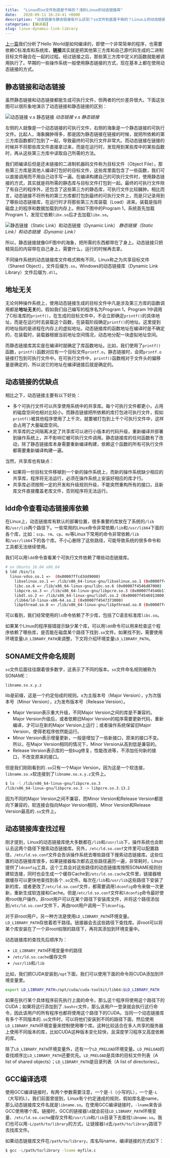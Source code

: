 ```yaml
---
title:  "Linux的so文件到底是干嘛的？浅析Linux的动态链接库"
date:   2020-09-11 16:24:41 +0800
description: "动态链接与静态链接有什么区别？so文件到底是干嘛的？Linux上的动态链接库如何命名？编程时如何链接？"
categories: [编译器]
slug: linux-dynamic-link-library
---
```


[上一篇](/blog/compile-c-hello-world-on-linux)我们分析了Hello World是如何编译的，即使一个非常简单的程序，也需要依赖C标准库和系统库，**链接**其实就是把其他第三方库和自己源代码生成的二进制目标文件融合在一起的过程。经过链接之后，那些第三方库中定义的函数就能被调用执行了。早期的一些操作系统一般使用静态链接的方式，现在基本上都在使用动态链接的方式。

## 静态链接和动态链接

虽然静态链接和动态链接都能生成可执行文件，但两者的代价差异很大。下面这张图可以很形象地演示了动态链接和静态链接的区别：

![动态链接 v.s 静态链接](http://aixingqiu-1258949597.cos.ap-beijing.myqcloud.com/2020-09-11-070559.gif)
*动态链接 v.s 静态链接*

左侧的人就像是一个动态链接的可执行文件，右侧的海象是一个静态链接的可执行文件。比起人，海象臃肿得多，那是因为静态链接在链接的时候，就把所依赖的第三方库函数都打包到了一起，导致最终的可执行文件非常大。而动态链接在链接的时候并不将那些库文件直接拿过来，而是在运行时，发现用到某些库中的某些函数时，再从这些第三方库中读取自己所需的方法。

我们把编译后但是还未链接的二进制机器码文件称为目标文件（Object File），那些第三方库是其他人编译打包好的目标文件，这些库里面包含了一些函数，我们可以直接调用而不用自己动手写一遍。在编译构建自己的可执行文件时，使用静态链接的方式，其实就是将所需的静态库与目标文件打包到一起。最终的可执行文件除了有自己的程序外，还包含了这些第三方的静态库，可执行文件比较臃肿。相比而言，动态链接不将所有的第三方库都打包到最终的可执行文件上，而是只记录用到了哪些动态链接库，在运行时才将那些第三方库装载（Load）进来。装载是指将磁盘上的程序和数据加载到内存上。例如下图中的Program 1，系统首先加载Program 1，发现它依赖`libx.so`后才去加载`libx.so`。

![静态链接（Static Link）和动态链接（Dynamic Link）](http://aixingqiu-1258949597.cos.ap-beijing.myqcloud.com/2020-09-11-070955.png)
*静态链接（Static Link）和动态链接（Dynamic Link）*

所以，静态链接就像GIF图中的海象，把所需的东西都带在了身上。动态链接只把精简后的内容带在自己身上，需要什么，运行的时候再去拿。

不同操作系统的动态链接库文件格式稍有不同，Linux称之为共享目标文件（Shared Object），文件后缀为`.so`，Windows的动态链接库（Dynamic Link Library）文件后缀为`.dll`。

## 地址无关

无论何种操作系统上，使用动态链接生成的目标文件中凡是涉及第三方库的函数调用都是**地址无关**的。假如我们自己编写的程序名为Program 1，Program 1中调用了C标准库的`printf()`，在生成的目标文件中，不会立即确定`printf()`的具体地址，而是在运行时去装载这个函数，在装载阶段确定`printf()`的地址。这里提到的地址指的是进程在内存上的虚拟地址。动态链接库的函数地址在编译时是不确定的，在装载时，装载器根据当前地址空间情况，动态地分配一块虚拟地址空间。

而静态链接库其实是在编译时就确定了库函数地址。比如，我们使用了`printf()`函数，`printf()`函数对应有一个目标文件`printf.o`，静态链接时，会把`printf.o`链接打包到可执行文件中。在可执行文件中，`printf()`函数相对于文件头的偏移量是确定的，所以说它的地址在编译链接后就是确定的。

## 动态链接的优缺点

相比之下，动态链接主要有以下好处：

* 多个可执行文件可以共享使用系统中的共享库。每个可执行文件都更小，占用的磁盘空间也相对比较小。而静态链接把所依赖的库打包进可执行文件，假如`printf()`被其他程序使用了上千次，就要被打包到上千个可执行文件中，这样会占用了大量磁盘空间。
* 共享库的之间隔离决定了共享库可以进行小版本的代码升级，重新编译并部署到操作系统上，并不影响它被可执行文件调用。静态链接库的任何函数有了改动，除了静态链接库本身需要重新编译构建，依赖这个函数的所有可执行文件都需要重新编译构建一遍。

当然，共享库也有缺点：

* 如果将一份目标文件移植到一个新的操作系统上，而新的操作系统缺少相应的共享库，程序将无法运行，必须在操作系统上安装好相应的库才行。
* 共享库必须按照一定的开发和升级规则升级，不能突然重构所有的接口，且新库文件直接覆盖老库文件，否则程序将无法运行。

## ldd命令查看动态链接库依赖

在Linux上，动态链接库有默认的部署位置，很多重要的库放在了系统的`/lib`和`/usr/lib`两个路径下。一些常用的Linux命令非常依赖`/lib`和`/usr/lib64`下面的各个库，比如：`scp`、`rm`、`cp`、`mv`等Linux下常用的命令非常依赖`/lib`和`/usr/lib64`下的各个库。不小心删除了这些路径，可能导致系统的很多命令和工具都无法继续使用。

我们可以用`ldd`命令查看某个可执行文件依赖了哪些动态链接库。

```bash
# on Ubuntu 16.04 x86_64
$ ldd /bin/ls
  linux-vdso.so.1 =>  (0x00007ffcd3dd9000)
	libselinux.so.1 => /lib/x86_64-linux-gnu/libselinux.so.1 (0x00007f4547151000)
	libc.so.6 => /lib/x86_64-linux-gnu/libc.so.6 (0x00007f4546d87000)
	libpcre.so.3 => /lib/x86_64-linux-gnu/libpcre.so.3 (0x00007f4546b17000)
	libdl.so.2 => /lib/x86_64-linux-gnu/libdl.so.2 (0x00007f4546913000)
	/lib64/ld-linux-x86-64.so.2 (0x00007f4547373000)
	libpthread.so.0 => /lib/x86_64-linux-gnu/libpthread.so.0 (0x00007f45466f6000)
```

可以看到，我们经常使用的`ls`命令依赖了不少库，包括了C语言标准库`libc.so`。

如果某个Linux的程序报错提示缺少某个库，可以用`ldd`命令可以用来检查这个程序依赖了哪些库，是否能在磁盘某个路径下找到`.so`文件。如果找不到，需要使用环境变量`LD_LIBRARY_PATH`来调整，下文将介绍环境变量`LD_LIBRARY_PATH`。

## SONAME文件命名规则

`so`文件后面往往跟着很多数字，这表示了不同的版本。`so`文件命名规则被称为SONAME：

```
libname.so.x.y.z
```

lib是前缀，这是一个约定俗成的规则。x为主版本号（Major Version），y为次版本号（Minor Version），z为发布版本号（Release Version）。

* Major Version表示重大升级，不同Major Version之间的库是不兼容的。Major Version升级后，或者依赖旧Major Version的程序需要更新代码，重新编译，才可以在新的Major Version上运行；或者操作系统保留旧Major Version，使得老程序依然能运行。
* Minor Version表示增量更新，一般是增加了一些新接口，原来的接口不变。所以，在Major Version相同的情况下，Minor Version从高到低是兼容的。
* Release Version表示库的一些bug修复，性能改进等，不添加任何新的接口，不改变原来的接口。

但是我们刚刚看到的`.so`只有一个Major Version，因为这是一个软连接，`libname.so.x`软连接到了`libname.so.x.y.z`文件上。

```bash
$ ls -l /lib/x86_64-linux-gnu/libpcre.so.3
/lib/x86_64-linux-gnu/libpcre.so.3 -> libpcre.so.3.13.2
```

因为不同的Major Version之间不兼容，而Minor Version和Release Version都是向下兼容的，软连接会指向Major Version相同，Minor Version和Release Version最高的`.so`文件上。

## 动态链接库查找过程

刚才提到，Linux的动态链接库绝大多数都在`/lib`和`/usr/lib`下，操作系统也会默认去这两个路径下搜索动态链接库。另外，`/etc/ld.so.conf`文件里可以配置路径，`/etc/ld.so.conf`文件会告诉操作系统去哪些路径下搜索动态链接库。这些位置的动态链接库很多，如果链接器每次都去这些路径遍历一遍，非常耗时，Linux提供了`ldconfig`工具，这个工具会对这些路径的动态链接库按照SONAME规则创建软连接，同时也会生成一个缓存Cache到`/etc/ld.so.cache`文件里，链接器根据缓存可以更快地查找到各个`.so`文件。每次在`/lib`和`/usr/lib`这些路径下安装了新的库，或者更改了`/etc/ld.so.conf`文件，都需要调用`ldconfig`命令来做一次更新，重新生成软连接和Cache。但是`/etc/ld.so.conf`文件和`ldconfig`命令最好使用root账户操作。非root用户可以在某个路径下安装库文件，并将这个路径添加到`/etc/ld.so.conf`文件下，再由root用户调用一下`ldconfig`。

对于非root用户，另一种方法是使用`LD_LIBRARY_PATH`环境变量。`LD_LIBRARY_PATH`存放着若干路径。链接器会去这些路径下查找库。非root可以将某个库安装在了一个非root权限的路径下，再将其添加到环境变量中。

动态链接库的查找先后顺序为：

* `LD_LIBRARY_PATH`环境变量中的路径
* `/etc/ld.so.cache`缓存文件
* `/usr/lib`和`/lib`

比如，我们把CUDA安装到`/opt`下面，我们可以使用下面的命令将CUDA添加到环境变量里。

```bash
export LD_LIBRARY_PATH=/opt/cuda/cuda-toolkit/lib64:$LD_LIBRARY_PATH
```

如果在执行某个具体程序前先执行上面的命令，那么这个程序将使用这个路径下的CUDA；如果将这行添加到了`.bashrc`文件，那么该用户一登录就会执行这行命令，因此该用户的所有程序也都将使用这个路径下的CUDA。当同一个动态链接库有多个不同版本的`.so`文件时，可以将他们安装到不同的路径下面，然后使用`LD_LIBRARY_PATH`环境变量来控制使用哪个库。这种比较适合在多人共享的服务器上使用不同版本的库，比如CUDA这种版本变化较快，且深度学习程序又高度依赖的库。

除了`LD_LIBRARY_PATH`环境变量外，还有一个`LD_PRELOAD`环境变量。`LD_PRELOAD`的查找顺序比`LD_LIBRARY_PATH`还要优先。`LD_PRELOAD`是具体的目标文件列表（A  list of shared objects）；`LD_LIBRARY_PATH`是目录列表（A list of directories）。

## GCC编译选项

使用GCC编译链接时，有两个参数需要注意，一个是`-l`（小写的L），一个是`-L`（大写的L）。我们前面曾提到，Linux有个约定速成的规则，假如库名是name，那么动态链接库文件名就是`libname.so`。在使用GCC编译链接时，`-lname`来告诉GCC使用哪个库。链接时，GCC的链接器`ld`就会前往`LD_LIBRARY_PATH`环境变量、`/etc/ld.so.cache`缓存文件和`/usr/lib`和`/lib`目录下去查找`libname.so`。我们也可以用`-L/path/to/library`的方式，让链接器`ld`去`/path/to/library`路径下去找库文件。

如果动态链接库文件在`/path/to/library`，库名叫name，编译链接的方式如下：

```bash
$ gcc -L/path/to/library -lname myfile.c
```